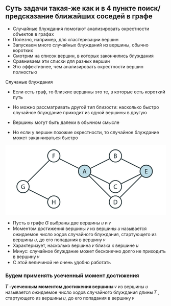 ## Суть задачи такая-же как и в 4 пункте поиск/предсказание ближайших соседей в графе


- Случайные блуждания помогают анализировать окрестности объектов в графах
- Полезно, например, для кластеризации вершин
- Запускаем много случайных блужданий из вершины, обычно коротких
- Смотрим на список вершин, в которых закончились блуждания
- Сравниваем эти списки для разных вершин
- Это эффективнее, чем анализировать окрестности вершин полностью


Случаные блуждания
- Если есть граф, то близкие вершины это те, в которые есть короткий путь
- Но можно рассматривать другой тип близости: насколько быстро случайное блуждание приходит из одной вершины в другую

- Вершины могут быть далеки в обычном смысле
- Но если у вершин похожие окрестности, то случайное блуждание может заканчиваться быстро

![](1.png)
- Пусть в графе 𝐺 выбраны две вершины 𝑢 и 𝑣
- Моментом достижения вершины 𝑣 из вершины 𝑢 называется ожидаемое число ходов случайного блуждания, стартующего из вершины 𝑢, до его попадания в вершину 𝑣
- Характеризует, насколько вершина 𝑣 близка к вершине 𝑢
- Минус: случайное блуждание может бесконечно долго не приходить в вершину 𝑣
- С этой величиной не очень удобно работать

### Будем применять усеченный момент достижения

**𝑇 -усеченным моментом достижения вершины** 𝑣 из вершины 𝑢 называется ожидаемое число ходов случайного блуждания длины 𝑇 , стартующего из вершины 𝑢, до его попадания в вершину 𝑣
